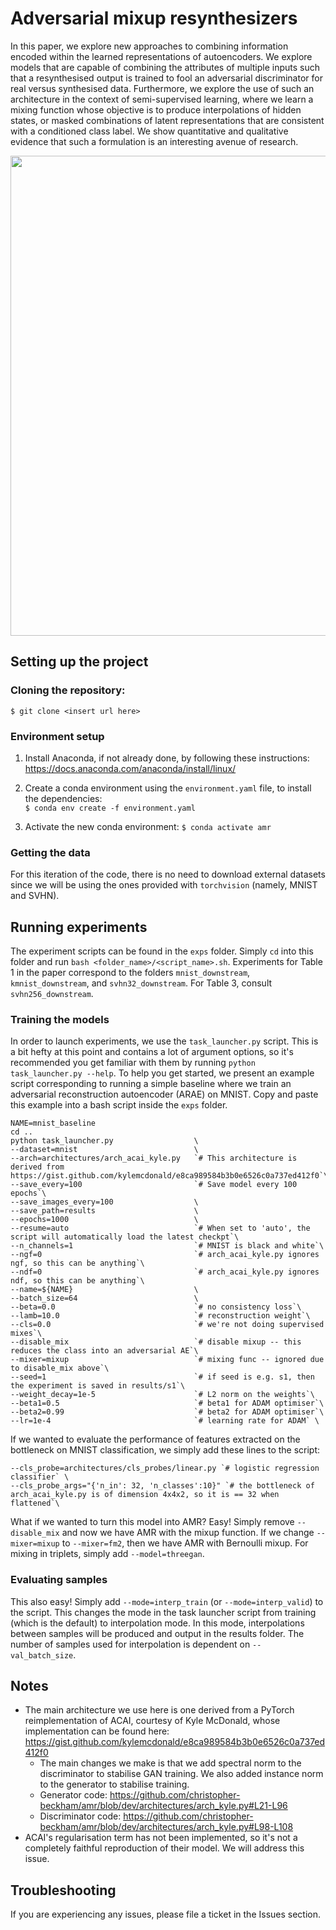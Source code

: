 # Adversarial mixup resynthesizers

In this paper, we explore new approaches to combining information encoded within the learned representations of autoencoders. We explore models that are capable of combining the attributes of multiple inputs such that a resynthesised output is trained to fool an adversarial discriminator for real versus synthesised data. Furthermore, we explore the use of such an architecture in the context of semi-supervised learning, where we learn a mixing function whose objective is to produce interpolations of hidden states, or masked combinations of latent representations that are consistent with a conditioned class label. We show quantitative and qualitative evidence that such a formulation is an interesting avenue of research.

<img src="https://github.com/christopher-beckham/amr/raw/dev/figures/model.png" width=768px />

## Setting up the project

### Cloning the repository:
`$ git clone <insert url here>`

### Environment setup

1. Install Anaconda, if not already done, by following these instructions:
https://docs.anaconda.com/anaconda/install/linux/  

2. Create a conda environment using the `environment.yaml` file, to install the dependencies:  
`$ conda env create -f environment.yaml`

3. Activate the new conda environment:
`$ conda activate amr`

### Getting the data

For this iteration of the code, there is no need to download external datasets since we will be using the ones provided with `torchvision` (namely, MNIST and SVHN).

## Running experiments

The experiment scripts can be found in the `exps` folder. Simply `cd` into this folder and run `bash <folder_name>/<script_name>.sh`. Experiments for Table 1
in the paper correspond to the folders `mnist_downstream`, `kmnist_downstream`, and `svhn32_downstream`. For Table 3, consult `svhn256_downstream`.

### Training the models

In order to launch experiments, we use the `task_launcher.py` script. This is a bit hefty at this point and contains a lot of argument options,
so it's recommended you get familiar with them by running `python task_launcher.py --help`. To help you get started, we present an example
script corresponding to running a simple baseline where we train an adversarial reconstruction autoencoder (ARAE) on MNIST. Copy and paste this
example into a bash script inside the `exps` folder.

```
NAME=mnist_baseline
cd ..
python task_launcher.py                  \
--dataset=mnist                          \
--arch=architectures/arch_acai_kyle.py   `# This architecture is derived from https://gist.github.com/kylemcdonald/e8ca989584b3b0e6526c0a737ed412f0`\
--save_every=100                         `# Save model every 100 epochs`\
--save_images_every=100                  \
--save_path=results                      \
--epochs=1000                            \
--resume=auto                            `# When set to 'auto', the script will automatically load the latest checkpt`\
--n_channels=1                           `# MNIST is black and white`\
--ngf=0                                  `# arch_acai_kyle.py ignores ngf, so this can be anything`\
--ndf=0                                  `# arch_acai_kyle.py ignores ndf, so this can be anything`\
--name=${NAME}                           \
--batch_size=64                          \
--beta=0.0                               `# no consistency loss`\
--lamb=10.0                              `# reconstruction weight`\
--cls=0.0                                `# we're not doing supervised mixes`\
--disable_mix                            `# disable mixup -- this reduces the class into an adversarial AE`\
--mixer=mixup                            `# mixing func -- ignored due to disable_mix above`\
--seed=1                                 `# if seed is e.g. s1, then the experiment is saved in results/s1`\
--weight_decay=1e-5                      `# L2 norm on the weights`\
--beta1=0.5                              `# beta1 for ADAM optimiser`\
--beta2=0.99                             `# beta2 for ADAM optimiser`\
--lr=1e-4                                `# learning rate for ADAM` \
```

If we wanted to evaluate the performance of features extracted on the bottleneck on MNIST classification, we simply add
these lines to the script:

```
--cls_probe=architectures/cls_probes/linear.py `# logistic regression classifier` \
--cls_probe_args="{'n_in': 32, 'n_classes':10}" `# the bottleneck of arch_acai_kyle.py is of dimension 4x4x2, so it is == 32 when flattened`\
```

What if we wanted to turn this model into AMR? Easy! Simply remove `--disable_mix` and now we have AMR with the mixup function. If we change
`--mixer=mixup` to `--mixer=fm2`, then we have AMR with Bernoulli mixup. For mixing in triplets, simply add `--model=threegan`.

### Evaluating samples

This also easy! Simply add `--mode=interp_train` (or `--mode=interp_valid`) to the script. This changes the mode in the task launcher script
from training (which is the default) to interpolation mode. In this mode, interpolations between samples will be produced and output in the
results folder. The number of samples used for interpolation is dependent on `--val_batch_size`.

## Notes

- The main architecture we use here is one derived from a PyTorch reimplementation of ACAI, courtesy of Kyle McDonald, whose implementation can be found here: https://gist.github.com/kylemcdonald/e8ca989584b3b0e6526c0a737ed412f0
  - The main changes we make is that we add spectral norm to the discriminator to stabilise GAN training. We also added instance norm to the generator to stabilise training.
  - Generator code: https://github.com/christopher-beckham/amr/blob/dev/architectures/arch_kyle.py#L21-L96
  - Discriminator code: https://github.com/christopher-beckham/amr/blob/dev/architectures/arch_kyle.py#L98-L108
- ACAI's regularisation term has not been implemented, so it's not a completely faithful reproduction of their model. We will address this issue.

## Troubleshooting

If you are experiencing any issues, please file a ticket in the Issues section.
